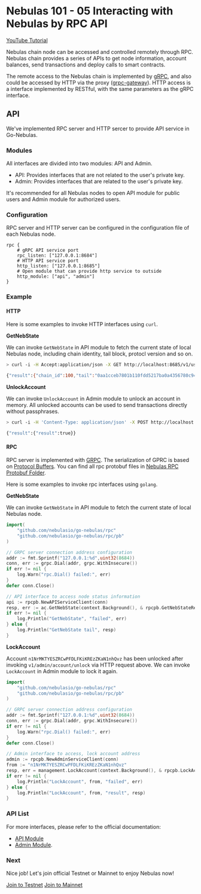 # Nebulas 101 - 05 Interacting with Nebulas by RPC API

[YouTube Tutorial](https://www.youtube.com/watch?v=to3tkwFjVXo)

Nebulas chain node can be accessed and controlled remotely through RPC. Nebulas chain provides a series of APIs to get node information, account balances, send transactions and deploy calls to smart contracts.

The remote access to the Nebulas chain is implemented by [gRPC](https://grpc.io), and also could be accessed by HTTP via the proxy \([grpc-gateway](https://github.com/grpc-ecosystem/grpc-gateway)\). HTTP access is a interface implemented by RESTful, with the same parameters as the gRPC interface.

## API

We've implemented RPC server and HTTP sercer to provide API service in Go-Nebulas.

### Modules

All interfaces are divided into two modules: API and Admin.

* API: Provides interfaces that are not related to the user's private key.
* Admin: Provides interfaces that are related to the user's private key.

It's recommended for all Nebulas nodes to open API module for public users and Admin module for authorized users.

### Configuration

RPC server and HTTP server can be configured in the configuration file of each Nebulas node.

```text
rpc {
    # gRPC API service port
    rpc_listen: ["127.0.0.1:8684"]
    # HTTP API service port
    http_listen: ["127.0.0.1:8685"]
    # Open module that can provide http service to outside
    http_module: ["api", "admin"]
}
```

### Example

#### HTTP

Here is some examples to invoke HTTP interfaces using `curl`.

**GetNebState**

We can invoke `GetNebState` in API module to fetch the current state of local Nebulas node, including chain identity, tail block, protocl version and so on.

```bash
> curl -i -H Accept:application/json -X GET http://localhost:8685/v1/user/nebstate

{"result":{"chain_id":100,"tail":"0aa1cceb7801b110fdd5217ba0a4356780c940133924d1c1a4eb60336934dab1","lib":"0000000000000000000000000000000000000000000000000000000000000000","height":"479","protocol_version":"/neb/1.0.0","synchronized":false,"version":"0.7.0"}}
```

**UnlockAccount**

We can invoke `UnlockAccount` in Admin module to unlock an account in memory. All unlocked accounts can be used to send transactions directly without passphrases.

```bash
> curl -i -H 'Content-Type: application/json' -X POST http://localhost:8685/v1/admin/account/unlock -d '{"address":"n1NrMKTYESZRCwPFDLFKiKREzZKaN1nhQvz", "passphrase": "passphrase"}'

{"result":{"result":true}}
```

#### RPC

RPC server is implemented with [GRPC](https://grpc.io/). The serialization of GPRC is based on [Protocol Buffers](https://github.com/google/protobuf). You can find all rpc protobuf files in [Nebulas RPC Protobuf Folder](https://github.com/nebulasio/go-nebulas/tree/develop/rpc/pb).

Here is some examples to invoke rpc interfaces using `golang`.

**GetNebState**

We can invoke `GetNebState` in API module to fetch the current state of local Nebulas node.

```go
import(
    "github.com/nebulasio/go-nebulas/rpc"
    "github.com/nebulasio/go-nebulas/rpc/pb"
)

// GRPC server connection address configuration
addr := fmt.Sprintf("127.0.0.1:%d",uint32(8684))
conn, err := grpc.Dial(addr, grpc.WithInsecure())
if err != nil {
    log.Warn("rpc.Dial() failed:", err)
}
defer conn.Close()

// API interface to access node status information
api := rpcpb.NewAPIServiceClient(conn)
resp, err := ac.GetNebState(context.Background(), & rpcpb.GetNebStateRequest {})
if err != nil {
    log.Println("GetNebState", "failed", err)
} else {
    log.Println("GetNebState tail", resp)
}
```

**LockAccount**

Account `n1NrMKTYESZRCwPFDLFKiKREzZKaN1nhQvz` has been unlocked after invoking `v1/admin/account/unlock` via HTTP request above. We can invoke `LockAccount` in Admin module to lock it again.

```go
import(
    "github.com/nebulasio/go-nebulas/rpc"
    "github.com/nebulasio/go-nebulas/rpc/pb"
)

// GRPC server connection address configuration
addr := fmt.Sprintf("127.0.0.1:%d",uint32(8684))
conn, err := grpc.Dial(addr, grpc.WithInsecure())
if err != nil {
    log.Warn("rpc.Dial() failed:", err)
}
defer conn.Close()

// Admin interface to access, lock account address
admin := rpcpb.NewAdminServiceClient(conn)
from := "n1NrMKTYESZRCwPFDLFKiKREzZKaN1nhQvz"
resp, err = management.LockAccount(context.Background(), & rpcpb.LockAccountRequest {Address: from})
if err != nil {
    log.Println("LockAccount", from, "failed", err)
} else {
    log.Println("LockAccount", from, "result", resp)
}
```

### API List

For more interfaces, please refer to the official documentation:

* [API Module](https://github.com/nebulasio/wiki/blob/master/rpc.md)
* [Admin Module](https://github.com/nebulasio/wiki/blob/master/rpc_admin.md).

### Next

Nice job! Let's join official Testnet or Mainnet to enjoy Nebulas now!

[Join to Testnet](https://github.com/nebulasio/wiki/blob/master/testnet.md) [Join to Mainnet](https://github.com/nebulasio/wiki/blob/master/mainnet.md)

